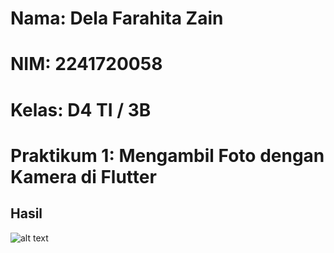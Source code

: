 # Nama: Dela Farahita Zain
# NIM: 2241720058
# Kelas: D4 TI / 3B

# Praktikum 1: Mengambil Foto dengan Kamera di Flutter
## Hasil
![alt text](<images/Praktikum1_Dela Farahita Zain_2241720058.gif>)



